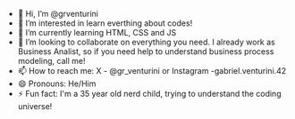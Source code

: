- 👋 Hi, I’m @grventurini
- 👀 I’m interested in learn everthing about codes!
- 🌱 I’m currently learning HTML, CSS and JS
- 💞️ I’m looking to collaborate on everything you need. I already work as Business Analist, so if you need help to understand business process modeling, call me!
- 📫 How to reach me: X - @gr_venturini or Instagram -gabriel.venturini.42
- 😄 Pronouns: He/Him
- ⚡ Fun fact: I'm a 35 year old nerd child, trying to understand the coding universe!

<!---
grventurini/grventurini is a ✨ special ✨ repository because its `README.md` (this file) appears on your GitHub profile.
You can click the Preview link to take a look at your changes.
--->
